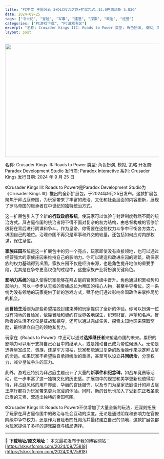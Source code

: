 ```yaml
---
title: "PC中文 王国风云 3+DLC权力之路+扩展包V1.13.0巴西琉斯 5.83G"
date: 2024-09-25
tags: ["中世纪", "冒险", "军事", "建造", "探索", "政治", "经营"]
categories: ["PC游戏下载", "PC游戏专区"]
excerpt: "名称: Crusader Kings III: Roads to Power 类型: 角色扮演, 模拟, 策略 开发商: Paradox Development Studio 发行商: Paradox Interactive 系列: Crusader Kings 发行日期: 2024 年 9 月 2&hellip;"
layout: post
---
```


<img class="aligncenter size-full wp-image-75819" src="https://sky.sfcrom.com/wp-content/uploads/2024/09/2024092501192725.webp" alt="" width="660" height="370" />

名称: Crusader Kings III: Roads to Power
类型: 角色扮演, 模拟, 策略
开发商: Paradox Development Studio
发行商: Paradox Interactive
系列: Crusader Kings
发行日期: 2024 年 9 月 25 日

《Crusader Kings III: Roads to Power》是Paradox Development Studio为《Crusader Kings III》推出的全新扩展包，于2024年9月25日发布。这款扩展包聚焦于拜占庭帝国，为玩家带来了丰富的政治、文化和社会层面的内容更新，展现了罗马帝国的继承者在中世纪的独特统治方式。

这一扩展包引入了全新的<strong>行政政府系统</strong>，使玩家可以体验与封建制度截然不同的统治方式。拜占庭帝国的统治者将不得不面对复杂的权力结构，由总督构成的官僚阶级将在背后进行阴谋和争斗。作为皇帝，你需要在这些权力斗争中平衡各方势力，巩固自己的地位。治理帝国不再只是军事和外交的较量，还包括如何应对内部权谋，保住皇位。

<strong>家族庄园</strong>系统是这一扩展包中的另一个亮点，玩家即使没有直接领地，也可以通过经营强大的家族庄园来维持自己的影响力。你可以建造和改进庄园的建筑，确保家族的权力基础得到巩固。家族庄园不仅是经济来源，也是角色提升地位的重要手段，尤其是在争夺更高权位的过程中，这些家族产业将扮演关键角色。

<strong>影响力系统</strong>的加入使得玩家能够在拜占庭的官僚阶级中晋升。角色通过积累权势和影响力，可以一步步从无权的贵族成长为帝国的核心人物，甚至争夺帝位。这一系统为没有领地的玩家提供了新的游戏方式，赋予他们通过影响帝国政治来掌控局势的机会。

而<strong>冒险生活</strong>则为那些希望摆脱封建束缚的玩家提供了全新的体验。你可以扮演一位没有领地的冒险家，依靠冒险和契约在世界各地谋生，积累财富、声望和名声。冒险者的生活不仅仅是征战和掠夺，还可以通过完成任务、探索未知地区来获取奖励，最终建立自己的领地和势力。

玩家在《Roads to Power》中还可以通过<strong>选择继任者</strong>来塑造帝国的未来。累积的影响力可以用于支持自己心目中的继承人，或是推动自己成为帝位候选人。无论是选择皇室成员、贵族，还是军方领袖，玩家都能通过复杂的政治操作来决定拜占庭的命运。如果玩家不希望独自承担统治的重担，甚至可以设立<strong>共同统治</strong>，分享权力，减少皇位争斗的压力。

此外，游戏还特别为拜占庭主题设计了大量的<strong>新事件和纪念碑</strong>，如战车竞赛等活动，进一步丰富了这一独特文化的历史感。扩展包中的视觉和美学更新也值得期待，拜占庭风格的用户界面、华丽的宫廷服饰、以及专门为皇家法庭设计的拜占庭王座厅都将为玩家带来更为沉浸的体验。同时，新的音乐也加入了受到东正教圣歌启发的元素，营造出独特的帝国氛围。

《Crusader Kings III: Roads to Power》不仅增加了大量全新的玩法，还深刻拓展了玩家在拜占庭帝国中的政治与社会互动的深度。无论是通过阴谋和影响力在官僚阶级中争夺权力，还是作为冒险者四处闯荡并最终建立自己的领地，这款扩展包都为玩家提供了多样的游戏路径与结局选择。

---
📖 **下载地址/原文地址：** 本文最初发布于我的博客网站：[https://sky.sfcrom.com/2024/09/75818](https://sky.sfcrom.com/2024/09/75818)
